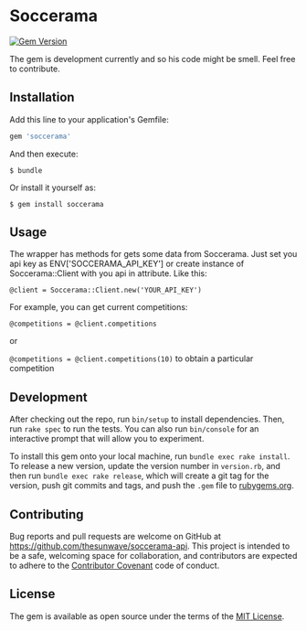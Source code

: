 # Soccerama

[![Gem Version](https://badge.fury.io/rb/soccerama.svg)](https://badge.fury.io/rb/soccerama)

The gem is development currently and so his code might be smell. Feel free to contribute.

## Installation

Add this line to your application's Gemfile:

```ruby
gem 'soccerama'
```

And then execute:

    $ bundle

Or install it yourself as:

    $ gem install soccerama

## Usage

The wrapper has methods for gets some data from Soccerama.
Just set you api key as ENV['SOCCERAMA_API_KEY'] or create instance of Soccerama::Client with you api in attribute. Like this:

`@client = Soccerama::Client.new('YOUR_API_KEY')`

For example, you can get current competitions:

`@competitions = @client.competitions`

or

`@competitions = @client.competitions(10)`
to obtain a particular competition

## Development

After checking out the repo, run `bin/setup` to install dependencies. Then, run `rake spec` to run the tests. You can also run `bin/console` for an interactive prompt that will allow you to experiment.

To install this gem onto your local machine, run `bundle exec rake install`. To release a new version, update the version number in `version.rb`, and then run `bundle exec rake release`, which will create a git tag for the version, push git commits and tags, and push the `.gem` file to [rubygems.org](https://rubygems.org).

## Contributing

Bug reports and pull requests are welcome on GitHub at https://github.com/thesunwave/soccerama-api. This project is intended to be a safe, welcoming space for collaboration, and contributors are expected to adhere to the [Contributor Covenant](http://contributor-covenant.org) code of conduct.


## License

The gem is available as open source under the terms of the [MIT License](http://opensource.org/licenses/MIT).

